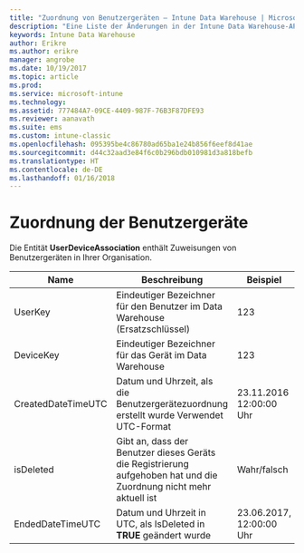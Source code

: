 ```yaml
---
title: "Zuordnung von Benutzergeräten – Intune Data Warehouse | Microsoft-Dokumentation"
description: "Eine Liste der Änderungen in der Intune Data Warehouse-API."
keywords: Intune Data Warehouse
author: Erikre
ms.author: erikre
manager: angrobe
ms.date: 10/19/2017
ms.topic: article
ms.prod: 
ms.service: microsoft-intune
ms.technology: 
ms.assetid: 777484A7-09CE-4409-987F-76B3F87DFE93
ms.reviewer: aanavath
ms.suite: ems
ms.custom: intune-classic
ms.openlocfilehash: 095395be4c86780ad65ba1e24b856f6eef8d41ae
ms.sourcegitcommit: d44c32aad3e84f6c0b296bdb010981d3a818befb
ms.translationtype: HT
ms.contentlocale: de-DE
ms.lasthandoff: 01/16/2018
---
```

# <a name="user-device-association"></a>Zuordnung der Benutzergeräte

Die Entität **UserDeviceAssociation** enthält Zuweisungen von Benutzergeräten in Ihrer Organisation.

| Name               | Beschreibung                                                                                      | Beispiel                |
|--------------------|--------------------------------------------------------------------------------------------------|------------------------|
| UserKey            | Eindeutiger Bezeichner für den Benutzer im Data Warehouse (Ersatzschlüssel)                              | 123                    |
| DeviceKey          | Eindeutiger Bezeichner für das Gerät im Data Warehouse                                            | 123                    |
| CreatedDateTimeUTC | Datum und Uhrzeit, als die Benutzergerätezuordnung erstellt wurde Verwendet UTC-Format                                | 23.11.2016 12:00:00 Uhr |
| isDeleted          | Gibt an, dass der Benutzer dieses Geräts die Registrierung aufgehoben hat und die Zuordnung nicht mehr aktuell ist | Wahr/falsch             |
| EndedDateTimeUTC   | Datum und Uhrzeit in UTC, als IsDeleted in **TRUE** geändert wurde                                              | 23.06.2017, 12:00:00 Uhr |
